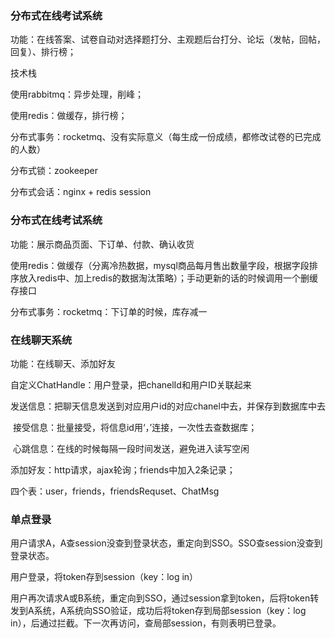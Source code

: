 ### 分布式在线考试系统

功能：在线答案、试卷自动对选择题打分、主观题后台打分、论坛（发帖，回帖，回复）、排行榜；

技术栈

使用rabbitmq：异步处理，削峰；

使用redis：做缓存，排行榜；

分布式事务：rocketmq、没有实际意义（每生成一份成绩，都修改试卷的已完成的人数）

分布式锁：zookeeper

分布式会话：nginx + redis session



### 分布式在线考试系统

功能：展示商品页面、下订单、付款、确认收货

使用redis：做缓存（分离冷热数据，mysql商品每月售出数量字段，根据字段排序放入redis中、加上redis的数据淘汰策略）；手动更新的话的时候调用一个删缓存接口

分布式事务：rocketmq：下订单的时候，库存减一



### 在线聊天系统

功能：在线聊天、添加好友

自定义ChatHandle：用户登录，把chanelId和用户ID关联起来

​									 发送信息：把聊天信息发送到对应用户id的对应chanel中去，并保存到数据库中去

​									 接受信息：批量接受，将信息id用‘，’连接，一次性去查数据库；

​									 心跳信息：在线的时候每隔一段时间发送，避免进入读写空闲

添加好友：http请求，ajax轮询；friends中加入2条记录；

四个表：user，friends，friendsRequset、ChatMsg



### 单点登录

用户请求A，A查session没查到登录状态，重定向到SSO。SSO查session没查到登录状态。

用户登录，将token存到session（key：log in）

用户再次请求A或B系统，重定向到SSO，通过session拿到token，后将token转发到A系统，A系统向SSO验证，成功后将token存到局部session（key：log in），后通过拦截。下一次再访问，查局部session，有则表明已登录。

